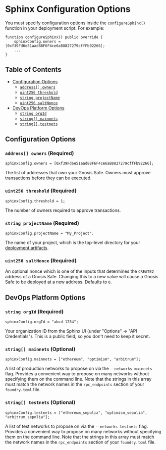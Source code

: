 # Sphinx Configuration Options

You must specify configuration options inside the `configureSphinx()` function in your deployment script. For example:

```sol
function configureSphinx() public override {
    sphinxConfig.owners = [0xf39Fd6e51aad88F6F4ce6aB8827279cffFb92266];
    ...
}
```

## Table of Contents

- [Configuration Options](#configuration-options)
  - [`address[] owners`](#address-owners-required)
  - [`uint256 threshold`](#uint256-threshold-required)
  - [`string projectName`](#string-projectname-required)
  - [`uint256 saltNonce`](#uint256-saltnonce-required)
- [DevOps Platform Options](#devops-platform-options)
  - [`string orgId`](#string-orgid-required)
  - [`string[] mainnets`](#string-mainnets-optional)
  - [`string[] testnets`](#string-testnets-optional)

## Configuration Options

### `address[] owners` (Required)
```
sphinxConfig.owners = [0xf39Fd6e51aad88F6F4ce6aB8827279cffFb92266];
```

The list of addresses that own your Gnosis Safe. Owners must approve transactions before they can be executed.

### `uint256 threshold` (Required)
```
sphinxConfig.threshold = 1;
```

The number of owners required to approve transactions.

### `string projectName` (Required)

```
sphinxConfig.projectName = "My_Project";
```

The name of your project, which is the top-level directory for your [deployment artifacts](https://github.com/sphinx-labs/sphinx/blob/main/docs/deployment-artifacts.md).

### `uint256 saltNonce` (Required)

An optional nonce which is one of the inputs that determines the `CREATE2` address of a Gnosis Safe. Changing this to a new value will cause a Gnosis Safe to be deployed at a new address. Defaults to `0`.

## DevOps Platform Options

### `string orgId` (Required)

```
sphinxConfig.orgId = "abcd-1234";
```

Your organization ID from the Sphinx UI (under "Options" -> "API Credentials"). This is a public field, so you don't need to keep it secret.

### `string[] mainnets` (Optional)

```
sphinxConfig.mainnets = ["ethereum", "optimism", "arbitrum"];
```

A list of production networks to propose on via the `--networks mainnets` flag. Provides a convenient way to propose on many networks without specifying them on the command line. Note that the strings in this array must match the network names in the `rpc_endpoints` section of your `foundry.toml` file.

### `string[] testnets` (Optional)

```
sphinxConfig.testnets = ["ethereum_sepolia", "optimism_sepolia", "arbitrum_sepolia"];
```

A list of test networks to propose on via the `--networks testnets` flag. Provides a convenient way to propose on many networks without specifying them on the command line. Note that the strings in this array must match the network names in the `rpc_endpoints` section of your `foundry.toml` file.
